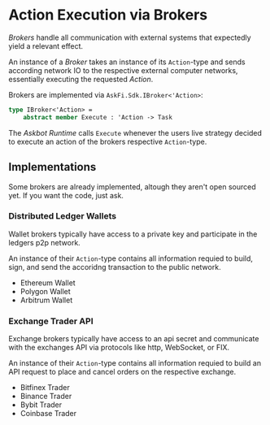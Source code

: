 # Action Execution via Brokers

_Brokers_ handle all communication with external systems that expectedly yield a relevant effect.

An instance of a _Broker_ takes an instance of its `Action`-type and sends according network IO to the respective external computer networks, essentially executing the requested _Action_.

Brokers are implemented via `AskFi.Sdk.IBroker<'Action>`:

```fsharp
type IBroker<'Action> =
    abstract member Execute : 'Action -> Task
```

The _Askbot Runtime_ calls `Execute` whenever the users live strategy decided to execute an action of the brokers respective `Action`-type.

## Implementations

Some brokers are already implemented, altough they aren't open sourced yet. If you want the code, just ask.

### Distributed Ledger Wallets

Wallet brokers typically have access to a private key and participate in the ledgers p2p network.

An instance of their `Action`-type contains all information requied to build, sign, and send the accoridng transaction to the public network.

- Ethereum Wallet
- Polygon Wallet
- Arbitrum Wallet

### Exchange Trader API

Exchange brokers typically have access to an api secret and communicate with the exchanges API via protocols like http, WebSocket, or FIX.

An instance of their `Action`-type contains all information requied to build an API request to place and cancel orders on the respective exchange.

- Bitfinex Trader
- Binance Trader
- Bybit Trader
- Coinbase Trader
